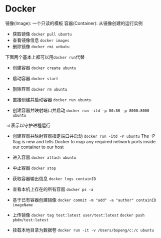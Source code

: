 # Docker

镜像(Image): 一个只读的模板
容器(Container): 从镜像创建的运行实例

* 获取镜像 `docker pull ubuntu`
* 查看镜像信息 `docker images`
* 删除镜像 `docker rmi unbutu`

下面两个基本上都可以用`docker run`代替

* 创建容器 `docker create ubuntu`
* 启动容器 `docker start`

* 删除容器 `docker rm ubuntu`
* 直接创建并启动容器 `docker run ubuntu`

* 创建容器并映射端口并启动 `docker run -itd -p 80:80 -p 8000:8000 ubuntu`

`-d` 表示以守护进程运行

* 创建容器并映射容器指定端口并启动 `docker run -itd -P ubuntu`
 The -P flag is new and tells Docker to map any required network ports inside our container to our host

* 进入容器 `docker attach ubuntu`
* 中止容器 `docker stop`
* 获取容器输出信息 `docker logs containID`
* 查看本机上存在的所有容器 `docker ps -a`

* 基于已有容器创建镜像 `docker commit -m "add" -a "author" containID imageName`
* 上传镜像 `docker tag test:latest user/test:latest`  `docker push pbdm/test:latest`

* 挂载本地目录为数据卷 `docker run -it -v /Users/bopeng/c:/c ubuntu`
